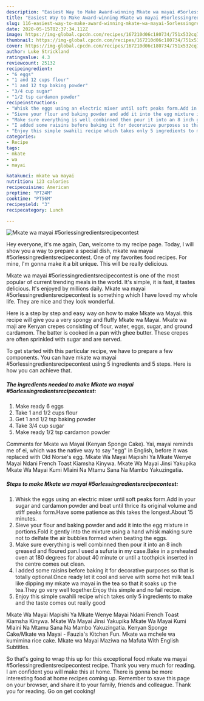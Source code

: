 ```yaml
---
description: "Easiest Way to Make Award-winning Mkate wa mayai #5orlessingredientsrecipecontest"
title: "Easiest Way to Make Award-winning Mkate wa mayai #5orlessingredientsrecipecontest"
slug: 116-easiest-way-to-make-award-winning-mkate-wa-mayai-5orlessingredientsrecipecontest
date: 2020-05-15T02:37:34.112Z
image: https://img-global.cpcdn.com/recipes/167210d06c180734/751x532cq70/mkate-wa-mayai-5orlessingredientsrecipecontest-recipe-main-photo.jpg
thumbnail: https://img-global.cpcdn.com/recipes/167210d06c180734/751x532cq70/mkate-wa-mayai-5orlessingredientsrecipecontest-recipe-main-photo.jpg
cover: https://img-global.cpcdn.com/recipes/167210d06c180734/751x532cq70/mkate-wa-mayai-5orlessingredientsrecipecontest-recipe-main-photo.jpg
author: Luke Strickland
ratingvalue: 4.3
reviewcount: 25132
recipeingredient:
- "6 eggs"
- "1 and 12 cups flour"
- "1 and 12 tsp baking powder"
- "3/4 cup sugar"
- "1/2 tsp cardamon powder"
recipeinstructions:
- "Whisk the eggs using an electric mixer until soft peaks form.Add in your sugar and cardamon powder and beat until thrice its original volume and stiff peaks form.Have some patience as this takes the longest.About 15 minutes."
- "Sieve your flour and baking powder and add it into the egg mixture in portions.Fold it gently into the mixture using a hand whisk making sure not to delfate the air bubbles formed when beating the eggs."
- "Make sure everything is well combinned then pour it into an 8 inch greased and floured pan.I used a sufuria in my case.Bake in a preheated oven at 180 degrees for about 40 minute or until a toothpick inserted in the centre comes out clean."
- "I added some raisins before baking it for decorative purposes so that is totally optional.Once ready let it cool and serve with some hot milk tea.I like dipping my mkate wa mayai in the tea so that it soaks up the tea.They go very well together.Enjoy this simple and no fail recipe."
- "Enjoy this simple swahili recipe which takes only 5 ingredients to make and the taste comes out really good"
categories:
- Recipe
tags:
- mkate
- wa
- mayai

katakunci: mkate wa mayai 
nutrition: 123 calories
recipecuisine: American
preptime: "PT24M"
cooktime: "PT56M"
recipeyield: "3"
recipecategory: Lunch

---
```



![Mkate wa mayai #5orlessingredientsrecipecontest](https://img-global.cpcdn.com/recipes/167210d06c180734/751x532cq70/mkate-wa-mayai-5orlessingredientsrecipecontest-recipe-main-photo.jpg)

Hey everyone, it's me again, Dan, welcome to my recipe page. Today, I will show you a way to prepare a special dish, mkate wa mayai #5orlessingredientsrecipecontest. One of my favorites food recipes. For mine, I'm gonna make it a bit unique. This will be really delicious.

Mkate wa mayai #5orlessingredientsrecipecontest is one of the most popular of current trending meals in the world. It's simple, it is fast, it tastes delicious. It's enjoyed by millions daily. Mkate wa mayai #5orlessingredientsrecipecontest is something which I have loved my whole life. They are nice and they look wonderful.

Here is a step by step and easy way on how to make Mkate wa Mayai. this recipe will give you a very spongy and fluffy Mkate wa Mayai. Mkate wa maji are Kenyan crepes consisting of flour, water, eggs, sugar, and ground cardamom. The batter is cooked in a pan with ghee butter. These crepes are often sprinkled with sugar and are served.


To get started with this particular recipe, we have to prepare a few components. You can have mkate wa mayai #5orlessingredientsrecipecontest using 5 ingredients and 5 steps. Here is how you can achieve that.

<!--inarticleads1-->

##### The ingredients needed to make Mkate wa mayai #5orlessingredientsrecipecontest:

1. Make ready 6 eggs
1. Take 1 and 1/2 cups flour
1. Get 1 and 1/2 tsp baking powder
1. Take 3/4 cup sugar
1. Make ready 1/2 tsp cardamon powder


Comments for Mkate wa Mayai (Kenyan Sponge Cake). Yai, mayai reminds me of ei, which was the native way to say &#34;egg&#34; in English, before it was replaced with Old Norse&#39;s egg. Mkate Wa Mayai Mapishi Ya Mkate Wenye Mayai Ndani French Toast Kiamsha Kinywa. Mkate Wa Mayai Jinsi Yakupika Mkate Wa Mayai Kumi Mlaini Na Mtamu Sana Na Mambo Yakuzingatia. 

<!--inarticleads2-->

##### Steps to make Mkate wa mayai #5orlessingredientsrecipecontest:

1. Whisk the eggs using an electric mixer until soft peaks form.Add in your sugar and cardamon powder and beat until thrice its original volume and stiff peaks form.Have some patience as this takes the longest.About 15 minutes.
1. Sieve your flour and baking powder and add it into the egg mixture in portions.Fold it gently into the mixture using a hand whisk making sure not to delfate the air bubbles formed when beating the eggs.
1. Make sure everything is well combinned then pour it into an 8 inch greased and floured pan.I used a sufuria in my case.Bake in a preheated oven at 180 degrees for about 40 minute or until a toothpick inserted in the centre comes out clean.
1. I added some raisins before baking it for decorative purposes so that is totally optional.Once ready let it cool and serve with some hot milk tea.I like dipping my mkate wa mayai in the tea so that it soaks up the tea.They go very well together.Enjoy this simple and no fail recipe.
1. Enjoy this simple swahili recipe which takes only 5 ingredients to make and the taste comes out really good


Mkate Wa Mayai Mapishi Ya Mkate Wenye Mayai Ndani French Toast Kiamsha Kinywa. Mkate Wa Mayai Jinsi Yakupika Mkate Wa Mayai Kumi Mlaini Na Mtamu Sana Na Mambo Yakuzingatia. Kenyan Sponge Cake/Mkate wa Mayai - Fauzia&#39;s Kitchen Fun. Mkate wa mchele wa kumimina rice cake. Mkate wa Mayai Maziwa na Mafuta With English Subtitles. 

So that's going to wrap this up for this exceptional food mkate wa mayai #5orlessingredientsrecipecontest recipe. Thank you very much for reading. I am confident you will make this at home. There is gonna be more interesting food at home recipes coming up. Remember to save this page on your browser, and share it to your family, friends and colleague. Thank you for reading. Go on get cooking!

